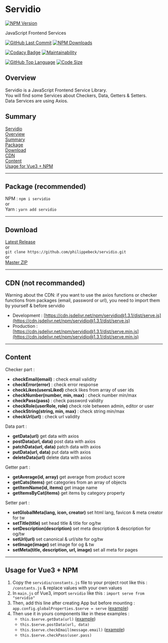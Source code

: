 # Servidio

[![NPM Version](https://badgen.net/npm/v/servidio)](https://www.npmjs.com/package/servidio)

JavaScript Frontend Services

[![GitHub Last Commit](https://badgen.net/github/last-commit/philippebeck/servidio)](https://github.com/philippebeck/servidio/commits/master)
[![NPM Downloads](https://badgen.net/npm/dt/servidio)](https://www.npmjs.com/package/servidio)

[![Codacy Badge](https://app.codacy.com/project/badge/Grade/b65b93fc3484479aa02c1891609e47e2)](https://www.codacy.com/gh/philippebeck/servidio/dashboard)
[![Maintainability](https://api.codeclimate.com/v1/badges/8ada4e929f6116145366/maintainability)](https://codeclimate.com/github/philippebeck/servidio/maintainability)

[![GitHub Top Language](https://img.shields.io/github/languages/top/philippebeck/servidio)](https://github.com/philippebeck/servidio)
[![Code Size](https://img.shields.io/github/languages/code-size/philippebeck/servidio)](https://github.com/philippebeck/servidio/tree/master)

## Overview

Servidio is a JavaScript Frontend Service Library.  
You will find some Services about Checkers, Data, Getters & Setters.  
Data Services are using Axios.

## Summary

[Servidio](#servidio)  
[Overview](#overview)  
[Summary](#summary)  
[Package](#package)  
[Download](#download)  
[CDN](#cdn)  
[Content](#content)  
[Usage for Vue3 + NPM](#usage-for-vue3--npm)  

---

## Package (recommended)

NPM : `npm i servidio`  
or  
Yarn : `yarn add servidio`  

---

## Download

[Latest Release](https://github.com/philippebeck/servidio/releases)  
or  
`git clone https://github.com/philippebeck/servidio.git`  
or  
[Master ZIP](https://github.com/philippebeck/servidio/archive/refs/heads/master.zip)
  
---

## CDN (not recommanded)

Warning about the CDN: if you want to use the axios functions or checker functions from packages (email, password or url), you need to import them by yourself & before servidio  

-   Development : [https://cdn.jsdelivr.net/npm/servidio@1.3.1/dist/serve.js](https://cdn.jsdelivr.net/npm/servidio@1.3.1/dist/serve.js)  
-   Production : [https://cdn.jsdelivr.net/npm/servidio@1.3.1/dist/serve.min.js](https://cdn.jsdelivr.net/npm/servidio@1.3.1/dist/serve.min.js)  

---

## Content

Checker part :  
-   **checkEmail(email)** : check email validity  
-   **checkError(error)** : check error response  
-   **checkLikes(usersLiked)** check likes from array of user ids  
-   **checkNumber(number, min, max)** : check number min/max  
-   **checkPass(pass)** : check password validity  
-   **checkRole(userRole, role)** check role between admin, editor or user  
-   **checkString(string, min, max)** : check string min/max  
-   **checkUrl(url)** : check url validity  

Data part :  
-   **getData(url)** get data with axios  
-   **postData(url, data)** post data with axios  
-   **patchData(url, data)** patch data with axios  
-   **putData(url, data)** put data with axios  
-   **deleteData(url)** delete data with axios  

Getter part :  
-   **getAverage(id, array)** get average from product score  
-   **getCats(items)** get categories from an array of objects  
-   **getItemName(id, items)** get image name  
-   **getItemsByCat(items)** get items by category property  

Setter part :  
-   **setGlobalMeta(lang, icon, creator)** set html lang, favicon & meta creator for tw  
-   **setTitle(title)** set head title & title for og/tw  
-   **setDescription(description)** set meta description & description for og/tw  
-   **setUrl(url)** set canonical & url/site for og/tw  
-   **setImage(image)** set image for og & tw  
-   **setMeta(title, description, url, image)** set all meta for pages  

---

## Usage for Vue3 + NPM

1.  Copy the `servidio/constants.js` file to your project root like this : `/constants.js` & replace values with your own values
2.  In `main.js` of Vue3, import `servidio` like this : `import serve from "servidio"`
3.  Then, add this line after creating App but before mounting : `app.config.globalProperties.$serve = serve` ([example](https://github.com/philippebeck/vesan/blob/master/src/main.js))
4.  Then use it in yours components like in these examples : 
    -  `this.$serve.getData(url)` ([example](https://github.com/philippebeck/vesan/blob/master/src/views/HomeView.vue))  
    -  `this.$serve.postData(url, data)`  
    -  `this.$serve.checkEmail(message.email)` ([example](https://github.com/philippebeck/vesan/blob/master/src/views/ContactView.vue))  
    -  `this.$serve.checkPass(user.pass)`  
